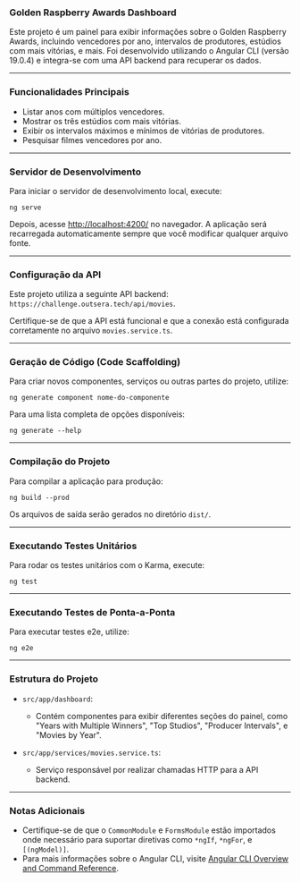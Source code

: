 ### Golden Raspberry Awards Dashboard

Este projeto é um painel para exibir informações sobre o Golden Raspberry Awards, incluindo vencedores por ano, intervalos de produtores, estúdios com mais vitórias, e mais. Foi desenvolvido utilizando o Angular CLI (versão 19.0.4) e integra-se com uma API backend para recuperar os dados.

---

### Funcionalidades Principais
- Listar anos com múltiplos vencedores.
- Mostrar os três estúdios com mais vitórias.
- Exibir os intervalos máximos e mínimos de vitórias de produtores.
- Pesquisar filmes vencedores por ano.

---

### Servidor de Desenvolvimento
Para iniciar o servidor de desenvolvimento local, execute:

```
ng serve
```

Depois, acesse [http://localhost:4200/](http://localhost:4200/) no navegador. A aplicação será recarregada automaticamente sempre que você modificar qualquer arquivo fonte.

---

### Configuração da API
Este projeto utiliza a seguinte API backend: `https://challenge.outsera.tech/api/movies`.

Certifique-se de que a API está funcional e que a conexão está configurada corretamente no arquivo `movies.service.ts`.

---

### Geração de Código (Code Scaffolding)
Para criar novos componentes, serviços ou outras partes do projeto, utilize:

```
ng generate component nome-do-componente
```

Para uma lista completa de opções disponíveis:

```
ng generate --help
```

---

### Compilação do Projeto
Para compilar a aplicação para produção:

```
ng build --prod
```

Os arquivos de saída serão gerados no diretório `dist/`.

---

### Executando Testes Unitários
Para rodar os testes unitários com o Karma, execute:

```
ng test
```

---

### Executando Testes de Ponta-a-Ponta
Para executar testes e2e, utilize:

```
ng e2e
```

---

### Estrutura do Projeto

- `src/app/dashboard`:
  - Contém componentes para exibir diferentes seções do painel, como "Years with Multiple Winners", "Top Studios", "Producer Intervals", e "Movies by Year".

- `src/app/services/movies.service.ts`:
  - Serviço responsável por realizar chamadas HTTP para a API backend.

---

### Notas Adicionais
- Certifique-se de que o `CommonModule` e `FormsModule` estão importados onde necessário para suportar diretivas como `*ngIf`, `*ngFor`, e `[(ngModel)]`.
- Para mais informações sobre o Angular CLI, visite [Angular CLI Overview and Command Reference](https://angular.io/cli).
